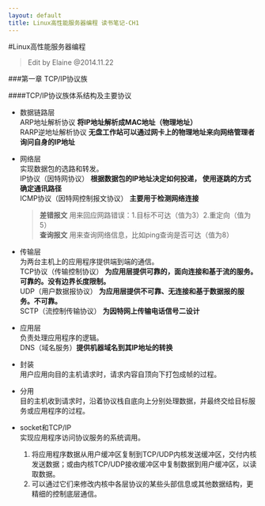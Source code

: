 ```yaml
---
layout: default
title: Linux高性能服务器编程 读书笔记-CH1
---
```

#Linux高性能服务器编程    
 > Edit by Elaine @2014.11.22    

###第一章  TCP/IP协议族 
   
####TCP/IP协议族体系结构及主要协议     
* 数据链路层   
    ARP地址解析协议  **将IP地址解析成MAC地址（物理地址）**    
    RARP逆地址解析协议  **无盘工作站可以通过网卡上的物理地址来向网络管理者询问自身的IP地址**      

* 网络层   
    实现数据包的选路和转发。    
    IP协议（因特网协议）  **根据数据包的IP地址决定如何投递， 使用逐跳的方式确定通讯路径**   
    ICMP协议（因特网控制报文协议） **主要用于检测网络连接** 
      
    >**差错报文**  用来回应网路错误：1.目标不可达（值为3）2.重定向（值为5）  
    >**查询报文** 用来查询网络信息，比如ping查询是否可达（值为8）   

* 传输层  
    为两台主机上的应用程序提供端到端的通信。   
    TCP协议（传输控制协议） **为应用层提供可靠的，面向连接和基于流的服务。可靠的。没有边界长度限制。**      
    UDP（用户数据报协议） **为应用层提供不可靠、无连接和基于数据报的服务。不可靠。**    
    SCTP（流控制传输协议） **为因特网上传输电话信号二设计**     

* 应用层   
    负责处理应用程序的逻辑。   
    DNS（域名服务）**提供机器域名到其IP地址的转换**    

* 封装   
    用户应用向目的主机请求时，请求内容自顶向下打包成帧的过程。    

* 分用  
    目的主机收到请求时，沿着协议栈自底向上分别处理数据，并最终交给目标服务或应用程序的过程。    


* socket和TCP/IP   
	实现应用程序访问协议服务的系统调用。  
	1. 将应用程序数据从用户缓冲区复制到TCP/UDP内核发送缓冲区，交付内核发送数据；或由内核TCP/UDP接收缓冲区中复制数据到用户缓冲区，以读取数据。
	2. 可以通过它们来修改内核中各层协议的某些头部信息或其他数据结构，更精细的控制底层通信。